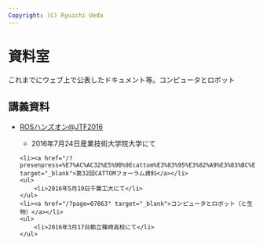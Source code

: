 ```yaml
---
Copyright: (C) Ryuichi Ueda
---
```



# 資料室
これまでにウェブ上で公表したドキュメント等。コンピュータとロボット


<h2>講義資料</h2>

<ul>
	<li><a href="/?presenpress=jtf2016%e6%89%8b%e9%a0%86%e3%83%a1%e3%83%a2">ROSハンズオン@JTF2016</a></li>
	<ul>
		<li>2016年7月24日産業技術大学院大学にて</li>
	</ul>

	<li><a href="/?presenpress=%E7%AC%AC32%E5%9B%9Ecattom%E3%83%95%E3%82%A9%E3%83%BC%E3%83%A9%E3%83%A0#/" target="_blank">第32回CATTOMフォーラム資料</a></li>
	<ul>
		<li>2016年5月19日千葉工大にて</li>
	</ul>
	<li><a href="/?page=07863" target="_blank">コンピュータとロボット（と生物）</a></li>
	<ul>
		<li>2016年3月17日都立篠崎高校にて</li>
	</ul>
</ul>

